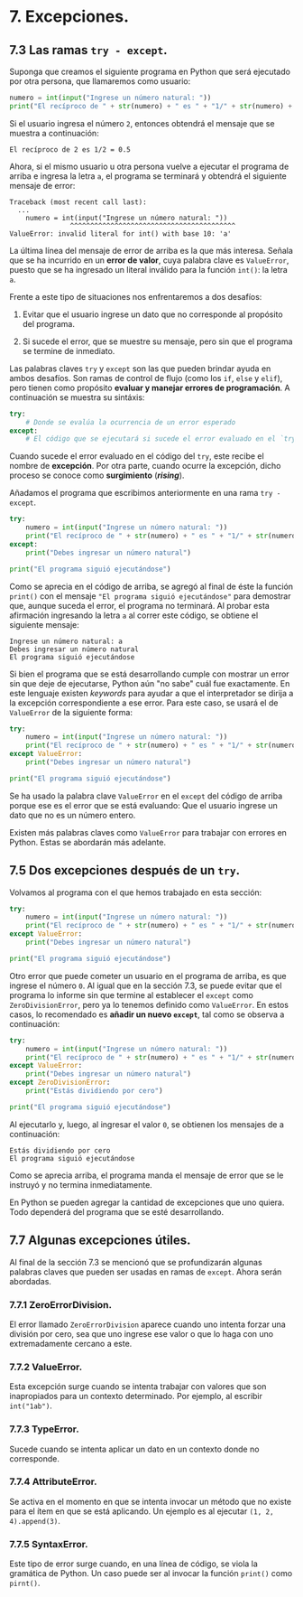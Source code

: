 # 7. Excepciones.

## 7.3 Las ramas  `try - except`.

Suponga que creamos el siguiente programa en Python que será ejecutado por otra persona, que llamaremos como usuario:

```python
numero = int(input("Ingrese un número natural: "))
print("El recíproco de " + str(numero) + " es " + "1/" + str(numero) + " = " + str(1/numero))
```

Si el usuario ingresa el número `2`, entonces obtendrá el mensaje que se muestra a continuación:

```
El recíproco de 2 es 1/2 = 0.5
```

Ahora, si el mismo usuario u otra persona vuelve a ejecutar el programa de arriba e ingresa la letra `a`, el programa se terminará y obtendrá el siguiente mensaje de error:

```
Traceback (most recent call last):
  ...
    numero = int(input("Ingrese un número natural: "))
               ^^^^^^^^^^^^^^^^^^^^^^^^^^^^^^^^^^^^^^^^^
ValueError: invalid literal for int() with base 10: 'a'
```

La última línea del mensaje de error de arriba es la que más interesa. Señala que se ha incurrido en un **error de valor**, cuya palabra clave es `ValueError`, puesto que se ha ingresado un literal inválido para la función `int()`: la letra `a`.

Frente a este tipo de situaciones nos enfrentaremos a dos desafíos:

1. Evitar que el usuario ingrese un dato que no corresponde al propósito del programa.

2. Si sucede el error, que se muestre su mensaje, pero sin que el programa se termine de inmediato.

Las palabras claves `try` y `except` son las que pueden brindar ayuda en ambos desafíos. Son ramas de control de flujo (como los `if`, `else` y `elif`), pero tienen como propósito **evaluar y manejar errores de programación**. A continuación se muestra su sintáxis:

```python
try:
    # Donde se evalúa la ocurrencia de un error esperado
except:
    # El código que se ejecutará si sucede el error evaluado en el `try`
```

Cuando sucede el error evaluado en el código del `try`, este recibe el nombre de **excepción**. Por otra parte, cuando ocurre la excepción, dicho proceso se conoce como **surgimiento** (***rising***).

Añadamos el programa que escribimos anteriormente en una rama `try - except`.

```python
try:
    numero = int(input("Ingrese un número natural: "))
    print("El recíproco de " + str(numero) + " es " + "1/" + str(numero) + " = " + str(1/numero))
except:
    print("Debes ingresar un número natural")

print("El programa siguió ejecutándose")
```

Como se aprecia en el código de arriba, se agregó al final de éste la función `print()` con el mensaje `"El programa siguió ejecutándose"` para demostrar que, aunque suceda el error, el programa no terminará. Al probar esta afirmación ingresando la letra `a` al correr este código, se obtiene el siguiente mensaje:

```
Ingrese un número natural: a
Debes ingresar un número natural
El programa siguió ejecutándose
```

Si bien el programa que se está desarrollando cumple con mostrar un error sin que deje de ejecutarse, Python aún "no sabe" cuál fue exactamente. En este lenguaje existen *keywords* para ayudar a que el interpretador se dirija a la excepción correspondiente a ese error. Para este caso, se usará el de `ValueError` de la siguiente forma:

```python
try:
    numero = int(input("Ingrese un número natural: "))
    print("El recíproco de " + str(numero) + " es " + "1/" + str(numero) + " = " + str(1/numero))
except ValueError:
    print("Debes ingresar un número natural")

print("El programa siguió ejecutándose")
```

Se ha usado la palabra clave `ValueError` en el `except` del código de arriba porque ese es el error que se está evaluando: Que el usuario ingrese un dato que no es un número entero.

Existen más palabras claves como `ValueError` para trabajar con errores en Python. Estas se abordarán más adelante.


## 7.5 Dos excepciones después de un `try`.

Volvamos al programa con el que hemos trabajado en esta sección:

```python
try:
    numero = int(input("Ingrese un número natural: "))
    print("El recíproco de " + str(numero) + " es " + "1/" + str(numero) + " = " + str(1/numero))
except ValueError:
    print("Debes ingresar un número natural")

print("El programa siguió ejecutándose")
```

Otro error que puede cometer un usuario en el programa de arriba, es que ingrese el número `0`. Al igual que en la sección  7.3, se puede evitar que el programa lo informe sin que termine al establecer el `except` como `ZeroDivisionError`, pero ya lo tenemos definido como `ValueError`. En estos casos, lo recomendado es **añadir un nuevo `except`**, tal como se observa a continuación:

```python
try:
    numero = int(input("Ingrese un número natural: "))
    print("El recíproco de " + str(numero) + " es " + "1/" + str(numero) + " = " + str(1/numero))
except ValueError:
    print("Debes ingresar un número natural")
except ZeroDivisionError:
    print("Estás dividiendo por cero")

print("El programa siguió ejecutándose")
```

Al ejecutarlo y, luego, al ingresar el valor `0`, se obtienen los mensajes de a continuación:

```
Estás dividiendo por cero      
El programa siguió ejecutándose
```

Como se aprecia arriba, el programa manda el mensaje de error que se le instruyó y no termina inmediatamente.

En Python se pueden agregar la cantidad de excepciones que uno quiera. Todo dependerá del programa que se esté desarrollando.


## 7.7  Algunas excepciones útiles.

Al final de la sección 7.3 se mencionó que se profundizarán algunas palabras claves que pueden ser usadas en ramas de `except`. Ahora serán abordadas.

### 7.7.1 ZeroErrorDivision.

El error llamado `ZeroErrorDivision` aparece cuando uno intenta forzar una división por cero, sea que uno ingrese ese valor o que lo haga con uno extremadamente cercano a este.

### 7.7.2 ValueError.

Esta excepción surge cuando se intenta trabajar con valores que son inapropiados para un contexto determinado. Por ejemplo, al escribir `int("1ab")`.

### 7.7.3 TypeError.

Sucede cuando se intenta aplicar un dato en un contexto donde no corresponde.

### 7.7.4 AttributeError.

Se activa en el momento en que se intenta invocar un método que no existe para el ítem en que se está aplicando. Un ejemplo es al ejecutar `(1, 2, 4).append(3)`.

### 7.7.5 SyntaxError.

Este tipo de error surge cuando, en una línea de código, se viola la gramática de Python. Un caso puede ser al invocar la función `print()` como `pirnt()`.

